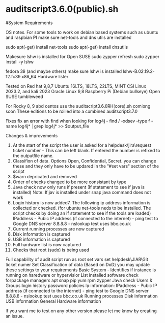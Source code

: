 # auditscript3.6.0(public).sh

#System Requirements

OS notes. For some tools to work on debian based systems such as ubuntu and raspbian PI make sure net-tools and dns utils are installed

sudo apt(-get) install net-tools
sudo apt(-get) install dnsutils

Makesure lshw is installed for Open SUSE
sudo zypper refresh
sudo zypper install -y lshw

fedora 39 (and maybe others) make sure lshw is installed 
lshw-B.02.19.2-12.fc39.x86_64	Hardware lister


Tested on 
Red hat 9,8,7 
Ubuntu 16LTS, 18LTS, 22LTS, MINT CSI Linux 2023.2, and kali 2023
Oracle Linux 9,8
Raspberry Pi (Debian bullseye)
Open SUSE tumbleweed

For Rocky 8, 9 abd centos use the auditscript3.6.0RH(core).sh comiong soon These editions to be roilled into a combined auditscript3.7.0

Fixes
fix an error with find when looking for log4j - find / -xdsev -type f -name log4j* | grep log4j* >> $output_file

Changes & improvements
1. At the start of the script the user is asked for a helpdesk\jira\request ticket number - This can be left blank. If entered the number is refixed to the outputfile name.
2. Classifion of data. Options Open, Confidential, Secret. you can change these and they only have to be updared in the "#set vars" section of the script
3. $warn depricated and removed
4. Order of checks changed to be more consistant by type
5. Java check now only runs if present (If statement to see if java is installed)
                 Note: If jav is installed under snap java command does not work
6. Login history is now added7. The following ip address information is collected or checked. (for ubuntu net-tools neds to be installed. The script checks by doing an if statement to see if the tools are loaded)
   IPaddress - Pubic IP address (if connected to the internet) - ping test to Google DNS server 8.8.8.8 - nslookup test uses bbc.co.uk
7. Current running processes are now captured
8. Disk information is captured
9. USB information is captured
10. Full hardware list is now captured
11. Checks that root (sudo) is being used

Full capability of audit script
run as  root
set vars
set helpdesk\JIAR\Git ticket numer
Set Classification of data (Based on DoD) you may update these settings to your requirements 
Basic System - Identifies if instance is running on haredware or hypervisior 
List installed software check forpackage managers
  apt
  snap
  pip
  yum
  rpm
  zypper
  Java check
  Users & Groups
  login history
  password policies 
  Ip information: IPaddress - Pubic IP address (if connected to the internet) - ping test to Google DNS server 8.8.8.8 - nslookup test uses bbc.co.uk
  Running processes
  Disk Information
  USB information
  General Hardware information 


  If you want me to test on any other version please let me know by creating an issue.
